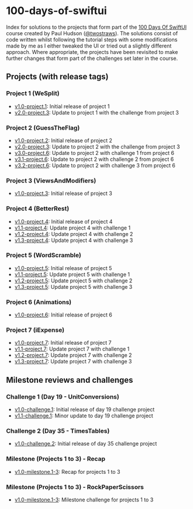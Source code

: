 # 100-days-of-swiftui

Index for solutions to the projects that form part of the [100 Days Of SwiftUI](https://www.hackingwithswift.com/100/swiftui/) course created by Paul Hudson ([@twostraws](https://github.com/twostraws)). The solutions consist of code written whilst following the tutorial steps with some modifications made by me as I either tweaked the UI or tried out a slightly different approach. Where appropriate, the projects have been revisited to make further changes that form part of the challenges set later in the course.

## Projects (with release tags)

### Project 1 (WeSplit)

- [v1.0-project.1](https://github.com/bgilmour/project01-100days-WeSplit/tree/v1.0-project.1): Initial release of project 1
- [v2.0-project.3](https://github.com/bgilmour/project01-100days-WeSplit/tree/v2.0-project.3): Update to project 1 with the challenge from project 3

### Project 2 (GuessTheFlag)

- [v1.0-project.2](https://github.com/bgilmour/project02-100days-GuessTheFlag/tree/v1.0-project.2): Initial release of project 2
- [v2.0-project.3](https://github.com/bgilmour/project02-100days-GuessTheFlag/tree/v2.0-project.3): Update to project 2 with the challenge from project 3
- [v3.0-project.6](https://github.com/bgilmour/project02-100days-GuessTheFlag/tree/v3.0-project.6): Update to project 2 with challenge 1 from project 6
- [v3.1-project.6](https://github.com/bgilmour/project02-100days-GuessTheFlag/tree/v3.1-project.6): Update to project 2 with challenge 2 from project 6
- [v3.2-project.6](https://github.com/bgilmour/project02-100days-GuessTheFlag/tree/v3.2-project.6): Update to project 2 with challenge 3 from project 6

### Project 3 (ViewsAndModifiers)

- [v1.0-project.3](https://github.com/bgilmour/project03-100days-ViewsAndModifiers/tree/v1.0-project.3): Initial release of project 3

### Project 4 (BetterRest)

- [v1.0-project.4](https://github.com/bgilmour/project04-100days-BetterRest/tree/v1.0-project.4): Initial release of project 4
- [v1.1-project.4](https://github.com/bgilmour/project04-100days-BetterRest/tree/v1.1-project.4): Update project 4 with challenge 1
- [v1.2-project.4](https://github.com/bgilmour/project04-100days-BetterRest/tree/v1.2-project.4): Update project 4 with challenge 2
- [v1.3-project.4](https://github.com/bgilmour/project04-100days-BetterRest/tree/v1.3-project.4): Update project 4 with challenge 3

### Project 5 (WordScramble)

- [v1.0-project.5](https://github.com/bgilmour/project05-100days-WordScramble/tree/v1.0-project.5): Initial release of project 5
- [v1.1-project.5](https://github.com/bgilmour/project05-100days-WordScramble/tree/v1.1-project.5): Update project 5 with challenge 1
- [v1.2-project.5](https://github.com/bgilmour/project05-100days-WordScramble/tree/v1.2-project.5): Update project 5 with challenge 2
- [v1.3-project.5](https://github.com/bgilmour/project05-100days-WordScramble/tree/v1.3-project.5): Update project 5 with challenge 3

### Project 6 (Animations)

- [v1.0-project.6](https://github.com/bgilmour/project06-100days-Animations/tree/v1.0-project.6): Initial release of project 6

### Project 7 (iExpense)

- [v1.0-project.7](https://github.com/bgilmour/project07-100days-iExpense/tree/v1.0-project.7): Initial release of project 7
- [v1.1-project.7](https://github.com/bgilmour/project07-100days-iExpense/tree/v1.1-project.7): Update project 7 with challenge 1
- [v1.2-project.7](https://github.com/bgilmour/project07-100days-iExpense/tree/v1.2-project.7): Update project 7 with challenge 2
- [v1.3-project.7](https://github.com/bgilmour/project07-100days-iExpense/tree/v1.3-project.7): Update project 7 with challenge 3

## Milestone reviews and challenges

### Challenge 1 (Day 19 - UnitConversions)

- [v1.0-challenge.1](https://github.com/bgilmour/challenge-100days-UnitConversion/tree/v1.0-challenge.1): Initial release of day 19 challenge project
- [v1.1-challenge.1](https://github.com/bgilmour/challenge-100days-UnitConversion/tree/v1.1-challenge.1): Minor update to day 19 challenge project

### Challenge 2 (Day 35 - TimesTables)

- [v1.0-challenge.2](https://github.com/bgilmour/challenge2-100days-TimesTables/tree/v1.0-challenge.2): Initial release of day 35 challenge project

### Milestone (Projects 1 to 3) - Recap

- [v1.0-milestone.1-3](https://github.com/bgilmour/milestone1to3-100days-Recap/tree/v1.0-milestone.1-3): Recap for projects 1 to 3

### Milestone (Projects 1 to 3) - RockPaperScissors

- [v1.0-milestone.1-3](https://github.com/bgilmour/milestone1to3-100days-RockPaperScissors/tree/v1.0-milestone.1-3): Milestone challenge for projects 1 to 3
